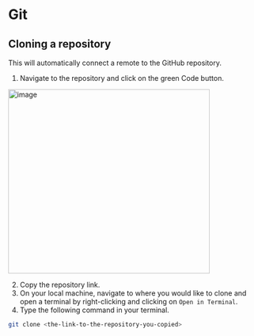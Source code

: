 # Git

## Cloning a repository
This will automatically connect a remote to the GitHub repository.
1. Navigate to the repository and click on the green Code button.
<img width="407" height="372" alt="image" src="https://github.com/user-attachments/assets/a5389d18-0045-484a-a98b-68a30ef7e810" />

2. Copy the repository link.
3. On your local machine, navigate to where you would like to clone and open a terminal by right-clicking and clicking on `Open in Terminal`.
4. Type the following command in your terminal.
```bash
git clone <the-link-to-the-repository-you-copied>
```
